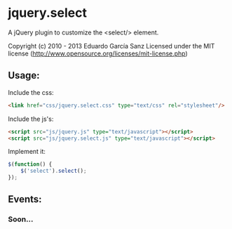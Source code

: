 jquery.select
=============

A jQuery plugin to customize the &lt;select/&gt; element.

Copyright (c) 2010 - 2013 Eduardo García Sanz
Licensed under the MIT license (http://www.opensource.org/licenses/mit-license.php)



## Usage:

Include the css:

```html
<link href="css/jquery.select.css" type="text/css" rel="stylesheet"/>
```

Include the js's:

```html
<script src="js/jquery.js" type="text/javascript"></script>
<script src="js/jquery.select.js" type="text/javascript"></script>
```

Implement it:

```javascript
$(function() {
	$('select').select();
});
```

## Events:

### Soon...
